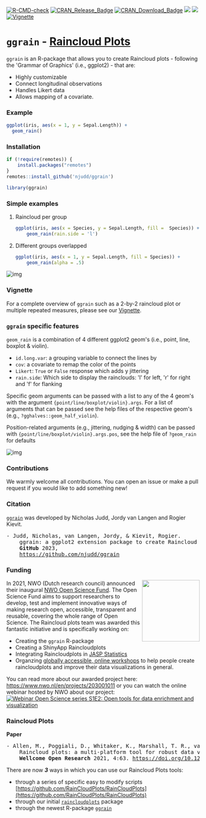 [![R-CMD-check](https://github.com/njudd/ggrain/actions/workflows/R-CMD-check.yaml/badge.svg)](https://github.com/njudd/ggrain/actions/workflows/R-CMD-check.yaml)
[![CRAN_Release_Badge](http://www.r-pkg.org/badges/version-ago/ggrain)](https://CRAN.R-project.org/package=ggrain)
[![CRAN_Download_Badge](http://cranlogs.r-pkg.org/badges/grand-total/ggrain)](https://CRAN.R-project.org/package=ggrain)
[![](http://cranlogs.r-pkg.org/badges/ggrain)](https://cran.r-project.org/package=ggrain)
[![](http://cranlogs.r-pkg.org/badges/last-week/ggrain)](https://cran.r-project.org/package=ggrain)
[![Vignette](https://img.shields.io/badge/Vignette-ggrain-orange.svg?colorB=E91E63)](https://www.njudd.com/raincloud-ggrain/)
<!---[![License: ]()](https://github.com/njudd/ggrain/LICENSE)--->

# `ggrain` - [Raincloud Plots](https://wellcomeopenresearch.org/articles/4-63/v2)

`ggrain` is an R-package that allows you to create Raincloud plots - following the 'Grammar of Graphics' (i.e., ggplot2) - that are: 

- Highly customizable
- Connect longitudinal observations
- Handles Likert data
- Allows mapping of a covariate.
	
### Example 

```r
ggplot(iris, aes(x = 1, y = Sepal.Length)) +
  geom_rain()
```

### Installation

```r
if (!require(remotes)) {
    install.packages("remotes")
}
remotes::install_github('njudd/ggrain')

library(ggrain)
```

###  Simple examples

1.  Raincloud per group

	```r
	ggplot(iris, aes(x = Species, y = Sepal.Length, fill = 	Species)) +
		geom_rain(rain.side = 'l')
	```

2.  Different groups overlapped

	```r
	ggplot(iris, aes(x = 1, y = Sepal.Length, fill = Species)) +
		geom_rain(alpha = .5)
	```


![img](https://raw.githubusercontent.com/njudd/ggrain/main/inst/git_pics/basic_rain.png)

### Vignette
For a complete overview of `ggrain` such as a 2-by-2 raincloud plot or multiple repeated measures, please see our [Vignette](https://www.njudd.com/raincloud-ggrain/).

### `ggrain` specific features

`geom_rain` is a combination of 4 different ggplot2 geom's (i.e., point, line, boxplot & violin).

- `id.long.var`: a grouping variable to connect the lines by
- `cov`: a covariate to remap the color of the points
- `Likert`: `True` or `False` response which adds y jittering
- `rain.side`: Which side to display the rainclouds: 'l' for left, 'r' for right and 'f' for flanking

Specific geom arguments can be passed with a list to any of the 4 geom's with the argument `{point/line/boxplot/violin}.args`. For a list of arguments that can be passed see the help files of the respective geom's (e.g., `?gghalves::geom_half_violin`).

Position-related arguments (e.g., jittering, nudging & width) can be passed with `{point/line/boxplot/violin}.args.pos`, see the help file of `?geom_rain` for defaults

![img](https://raw.githubusercontent.com/njudd/ggrain/main/inst/git_pics/time_group_cov.png)

### Contributions

We warmly welcome all contributions. 
You can open an issue or make a pull request if you would like to add something new!


### Citation

[`ggrain`](https://github.com/njudd/ggrain) was developed by Nicholas Judd, Jordy van Langen and Rogier Kievit. 

<pre>
- Judd, Nicholas, van Langen, Jordy, & Kievit, Rogier.
    ggrain: a ggplot2 extension package to create Raincloud Plots in R
    <b>GitHub</b> 2023, 
    <a href="https://github.com/njudd/ggrain">https://github.com/njudd/ggrain</a>
</pre>

### Funding
<img src="https://github.com/njudd/ggrain/blob/main/inst/git_pics/nwo_openscience.jpg" width="150" height="160" align="right"/>

In 2021, NWO (Dutch research council) announced their inaugural [NWO Open Science Fund](https://www.nwo.nl/en/researchprogrammes/open-science/open-science-fund). The Open Science Fund aims to support researchers to develop, test and implement innovative ways of making research open, accessible, transparent and reusable, covering the whole range of Open Science. The Raincloud plots team was awarded this fantastic initiative and is specifically working on:

- Creating the `ggrain` R-package
- Creating a ShinyApp Raincloudplots
- Integrating Raincloudplots in [JASP Statistics](https://jasp-stats.org)
- Organzing [globally accessible, online workshops](https://github.com/jorvlan/raincloudplots-workshops) to help people create raincloudplots and improve their data visualizations in general.

You can read more about our awarded project here: https://www.nwo.nl/en/projects/203001011 or you can watch the online webinar hosted by NWO about our project: [![Webinar Open Science series S1E2: Open tools for data enrichment and visualization](https://github.com/njudd/ggrain/blob/main/inst/git_pics/raincloudplots_NWO_webinar.png)](https://youtu.be/Kvcyh_9KSbw?t=1910 "Webinar Open Science series S1E2: Open tools for data enrichment and visualization")


### Raincloud Plots 

**Paper**
<br>
<pre>
- Allen, M., Poggiali, D., Whitaker, K., Marshall, T. R., van Langen, J., & Kievit, R. A.
    Raincloud plots: a multi-platform tool for robust data visualization [version 2; peer review: 2 approved] 
    <b>Wellcome Open Research</b> 2021, 4:63. <a href="https://doi.org/10.12688/wellcomeopenres.15191.2">https://doi.org/10.12688/wellcomeopenres.15191.2</a>
</pre>

There are now ***3*** ways in which you can use our Raincloud Plots tools: 
- through a series of specific easy to modify scripts [https://github.com/RainCloudPlots/RainCloudPlots](https://github.com/RainCloudPlots/RainCloudPlots)
- through our initial [`raincloudplots`](https://github.com/jorvlan/raincloudplots) package
- through the newest R-package [`ggrain`](https://github.com/njudd/ggrain)
